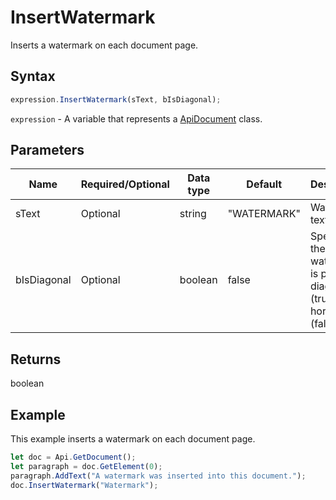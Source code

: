 # InsertWatermark

Inserts a watermark on each document page.

## Syntax

```javascript
expression.InsertWatermark(sText, bIsDiagonal);
```

`expression` - A variable that represents a [ApiDocument](../ApiDocument.md) class.

## Parameters

| **Name** | **Required/Optional** | **Data type** | **Default** | **Description** |
| ------------- | ------------- | ------------- | ------------- | ------------- |
| sText | Optional | string | "WATERMARK" | Watermark text. |
| bIsDiagonal | Optional | boolean | false | Specifies if the watermark is placed diagonally (true) or horizontally (false). |

## Returns

boolean

## Example

This example inserts a watermark on each document page.

```javascript editor-docx
let doc = Api.GetDocument();
let paragraph = doc.GetElement(0);
paragraph.AddText("A watermark was inserted into this document.");
doc.InsertWatermark("Watermark");
```
